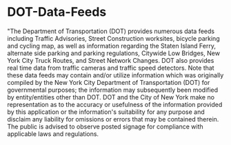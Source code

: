 <h1>DOT-Data-Feeds</h1>
<p>
"The Department of Transportation (DOT) provides numerous data feeds including Traffic Advisories, Street Construction worksites, bicycle parking and cycling map, as well as information regarding the Staten Island Ferry, alternate side parking and parking regulations, Citywide Low Bridges, New York City Truck Routes, and Street Network Changes.  DOT also provides real time data from traffic cameras and traffic speed detectors.  Note that these data feeds may contain and/or utilize information which was originally compiled by the New York City Department of Transportation (DOT) for governmental purposes; the information may subsequently been modified by entity/entities other than DOT. DOT and the City of New York make no representation as to the accuracy or usefulness of the information provided by this application or the information's suitability for any purpose and disclaim any liability for omissions or errors that may be contained therein. The public is advised to observe posted signage for compliance with applicable laws and regulations.
</p>
